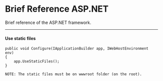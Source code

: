 # Brief Reference ASP.NET
Brief reference of the ASP.NET framework.

---

#### Use static files
```
public void Configure(IApplicationBuilder app, IWebHostEnvironment env)
{
    app.UseStaticFiles();
}

NOTE: The static files must be on wwwroot folder (on the root).
```
